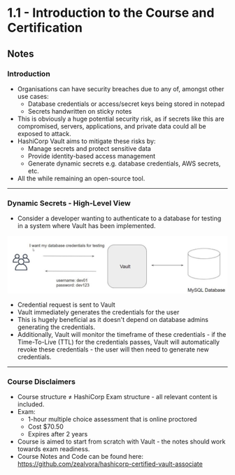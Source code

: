 # 1.1 - Introduction to the Course and Certification

## Notes

### Introduction

- Organisations can have security breaches due to any of, amongst other use cases:
  - Database credentials or access/secret keys being stored in notepad
  - Secrets handwritten on sticky notes
- This is obviously a huge potential security risk, as if secrets like this are compromised, servers, applications, and private data could all be exposed to attack.
- HashiCorp Vault aims to mitigate these risks by:
  - Manage secrets and protect sensitive data
  - Provide identity-based access management
  - Generate dynamic secrets e.g. database credentials, AWS secrets, etc.
- All the while remaining an open-source tool.

---

### Dynamic Secrets - High-Level View

- Consider a developer wanting to authenticate to a database for testing in a system where Vault has been implemented.

![Untitled](./1%201%20-%20Introduction%20to%20the%20Course%20and%20Certification/Untitled.png)

- Credential request is sent to Vault
- Vault immediately generates the credentials for the user
- This is hugely beneficial as it doesn't depend on database admins generating the credentials.
- Additionally, Vault will monitor the timeframe of these credentials - if the Time-To-Live (TTL) for the credentials passes, Vault will automatically revoke these credentials - the user will then need to generate new credentials.

---

### Course Disclaimers

- Course structure ≠ HashiCorp Exam structure - all relevant content is included.
- Exam:
  - 1-hour multiple choice assessment that is online proctored
  - Cost $70.50
  - Expires after 2 years
- Course is aimed to start from scratch with Vault - the notes should work towards exam readiness.
- Course Notes and Code can be found here:
<https://github.com/zealvora/hashicorp-certified-vault-associate>
